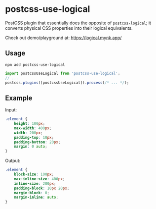 # postcss-use-logical

PostCSS plugin that essentially does the opposite of [`postcss-logical`](https://www.npmjs.com/package/postcss-logical); it converts physical CSS properties into their logical equivalents.

Check out demo/playground at: https://logical.mynk.app/

## Usage

```
npm add postcss-use-logical
```

```js
import postcssUseLogical from 'postcss-use-logical';
// ...
postcss.plugins([postcssUseLogical]).process(/* ... */);
```

## Example

Input:

```css
.element {
	height: 100px;
	max-width: 400px;
	width: 200px;
	padding-top: 10px;
	padding-bottom: 20px;
	margin: 0 auto;
}
```

Output:

```css
.element {
	block-size: 100px;
	max-inline-size: 400px;
	inline-size: 200px;
	padding-block: 10px 20px;
	margin-block: 0;
	margin-inline: auto;
}
```
